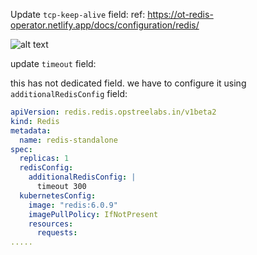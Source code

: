 Update `tcp-keep-alive` field:
ref: https://ot-redis-operator.netlify.app/docs/configuration/redis/

![alt text](image.png)

update `timeout` field:

this has not dedicated field. we have to configure it using `additionalRedisConfig` field:

```yaml
apiVersion: redis.redis.opstreelabs.in/v1beta2
kind: Redis
metadata:
  name: redis-standalone
spec:
  replicas: 1
  redisConfig:
    additionalRedisConfig: |
      timeout 300
  kubernetesConfig:
    image: "redis:6.0.9"
    imagePullPolicy: IfNotPresent
    resources:
      requests:
.....

```
